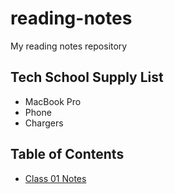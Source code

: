 # reading-notes
My reading notes repository

## Tech School Supply List
* MacBook Pro
* Phone
* Chargers

## Table of Contents
* [Class 01 Notes](./class-01)

